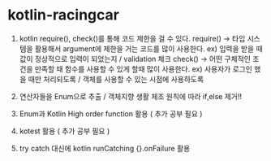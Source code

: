 # kotlin-racingcar

1. kotlin require(), check()를 통해 코드 제한을 걸 수 있다.
    require()   -> 타입 시스템을 활용해서 argument에 제한을 거는 코드를 많이 사용한다. 
                    ex) 입력을 받을 때 값이 정상적으로 입력이 되었는지 / validation 체크
    check()     -> 어떤 구체적인 조건을 만족할 때 함수를 사용할 수 있게 할때 많이 사용한다.
                    ex) 사용자가 로그인 했을 때만 처리되도록 / 객체를 사용할 수 있는 시점에 사용하도록

2. 연산자들을 Enum으로 추출 / 객체지향 생활 체조 원칙에 따라 if,else 제거!!

3. Enum과 Kotlin High order function 활용 ( 추가 공부 필요 )

4. kotest 활용 ( 추가 공부 필요 )

5. try catch 대신에 kotlin runCatching {}.onFailure 활용